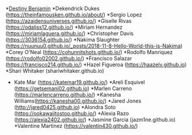 *[Destiny Benjamin](01destinyb.github.i)
*Dekendrick Dukes (https://theinfamousken.github.io/about/)
*Sergio Lopez (https://azaidensuniverses.github.io/)
*Giselle Rivas (https://odaliss12.github.io/)
*Miriam Hernandez (https://miriamlaguera.github.io/)
*Christopher Davis (https://3036154.github.io/)
*Nakima Slaughter (https://nuunuu0.github.io/_posts/2018-11-8-Hello-World-this-is-Nakima)
*Corey O'Neal (https://cohunnitshots.github.io/)
*Rodolfo Manriquez (https://rodolfo02002.github.io/)
*Francisco Salazar (https://francisco214.github.io/)
*Hazel Figueroa (https://haazelv.github.io)
*Shari Whitaker (shariwhitaker.github.io)
* Kate Mar (https://katemar19.github.io/)
*Areli Esquivel  (https://getsemani02.github.io)
*Marlen Carreno (https://marlencarreno.github.io/)
*Kanesha Williams(https://kanesha00.github.io/)
*Jared Jones (http://jared0425.github.io)
*Alondra Soto (https://ookawaiitostoo.github.io/)
*Alexia Razo (https://alexia2402.github.io/)
*Jasmine Garcia (jazm1ne.github.io)
*Valentine Martinez (https://valentin430.github.io/)
